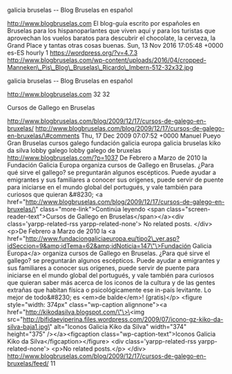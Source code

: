 galicia bruselas -- Blog Bruselas en español

http://www.blogbruselas.com El blog-guía escrito por españoles en
Bruselas para los hispanoparlantes que viven aquí y para los turistas
que aprovechan los vuelos baratos para descubrir el chocolate, la
cerveza, la Grand Place y tantas otras cosas buenas. Sun, 13 Nov 2016
17:05:48 +0000 es-ES hourly 1 https://wordpress.org/?v=4.7.3
http://www.blogbruselas.com/wp-content/uploads/2016/04/cropped-Manneken\_Pis\_Blog\_Bruselas\_Ricardo\_Imbern-512-32x32.jpg

galicia bruselas -- Blog Bruselas en español

http://www.blogbruselas.com 32 32

Cursos de Gallego en Bruselas

http://www.blogbruselas.com/blog/2009/12/17/cursos-de-galego-en-bruxelas/
http://www.blogbruselas.com/blog/2009/12/17/cursos-de-galego-en-bruxelas/\#comments
Thu, 17 Dec 2009 07:07:52 +0000 Manuel Pueyo Gran Bruselas cursos galego
fundación galicia europa galicia bruselas kiko da silva lobby galego
lobby galego de bruxelas http://www.blogbruselas.com/?p=1037 De Febrero
a Marzo de 2010 la Fundación Galicia Europa organiza cursos de Gallego
en Bruselas. ¿Para qué sirve el gallego? se preguntarán algunos
escépticos. Puede ayudar a emigrantes y sus familiares a conocer sus
orígenes, puede servir de puente para iniciarse en el mundo global del
portugués, y vale también para curiosos que quieran &\#8230; \<a
href=\"http://www.blogbruselas.com/blog/2009/12/17/cursos-de-galego-en-bruxelas/\"
class=\"more-link\"\>Continúa leyendo \<span
class=\"screen-reader-text\"\>Cursos de Gallego en
Bruselas\</span\>\</a\>\<div class=\'yarpp-related-rss
yarpp-related-none\'\> No related posts. \</div\> \<p\>De Febrero a
Marzo de 2010 la \<a
href=\"http://www.fundaciongaliciaeuropa.eu/tipo2\_ver.asp?idSeccion=9&amp;idTema=62&amp;idNoticia=147\"\>Fundación
Galicia Europa\</a\> organiza cursos de Gallego en Bruselas. ¿Para qué
sirve el gallego? se preguntarán algunos escépticos. Puede ayudar a
emigrantes y sus familiares a conocer sus orígenes, puede servir de
puente para iniciarse en el mundo global del portugués, y vale también
para curiosos que quieran saber más acerca de los iconos de la cultura y
de las gentes extrañas que habitan física o psicológicamente ese in-país
levitante. Lo mejor de todo&\#8230; es \<em\>de balde\</em\>!
(gratis)\</p\> \<figure style=\"width: 374px\" class=\"wp-caption
alignnone\"\>\<a href=\"http://kikodasilva.blogspot.com/\"\>\<img
src=\"http://bifidaeviperina.files.wordpress.com/2009/07/icono-gz-kiko-da-silva-baja1.jpg\"
alt=\"Iconos Galicia Kiko da Silva\" width=\"374\" height=\"375\"
/\>\</a\>\<figcaption class=\"wp-caption-text\"\>Iconos Galicia Kiko da
Silva\</figcaption\>\</figure\> \<div class=\'yarpp-related-rss
yarpp-related-none\'\> \<p\>No related posts.\</p\> \</div\>
http://www.blogbruselas.com/blog/2009/12/17/cursos-de-galego-en-bruxelas/feed/
11
